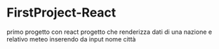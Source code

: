 # FirstProject-React
primo progetto con react
progetto che renderizza dati di una nazione e relativo meteo inserendo da input nome città
